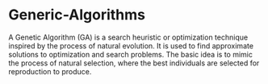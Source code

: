 # Generic-Algorithms
A Genetic Algorithm (GA) is a search heuristic or optimization technique inspired by the process of natural evolution. It is used to find approximate solutions to optimization and search problems. The basic idea is to mimic the process of natural selection, where the best individuals are selected for reproduction to produce.
